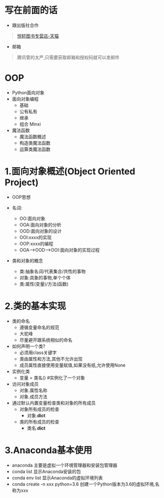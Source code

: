 # 写在前面的话
- 跟出版社合作
> [悦轩图书专营店-天猫](https://study.163.com/my)

- 邮箱
> 腾讯管的太严,只需要获取邮箱和授权码就可以发邮件

# OOP
- Python面向对象
- 面向对象编程
    - 基础
    - 公有私有
    - 继承
    - 组合 Minxi
- 魔法函数
    - 魔法函数概述
    - 构造类魔法函数
    - 运算类魔法函数

# 1.面向对象概述(Object Oriented Project)
- OOP思想
- 名词:
    - OO:面向对象
    - OOA:面向对象的分析
    - OOD:面向对象的设计
    - OOI:xxxx的实现
    - OOP:xxxx的编程
    - OOA-->OOD-->OOI:面向对象的实现过程
    
- 类和对象的概念
    - 类:抽象名词/代表集合/共性的事物
    - 对象:具象的事物,单个个体
    - 类:属性(变量)/方法(函数)

# 2.类的基本实现
- 类的命名
    - 遵循变量命名的规范
    - 大驼峰
    - 尽量避开跟系统相似的命名
- 如何声明一个类?
    - 必须用class关键字
    - 类由属性和方法,其他不允许出现
    - 成员属性直接使用变量赋值,如果没有纸,允许使用None
- 实例化类
    - 变量 = 类名()  #实例化了一个对象
- 访问对象成员
    - 对象.属性名称
    - 对象.成员方法
- 通过默认内置变量检查类和对象的所有成员
    - 对象所有成员的检查
        - 对象.__dict__
    - 类的所有成员的检查
        - 类名.__dict__
  
# 3.Anaconda基本使用
- anaconda 主要是虚拟一个环境管理器和安装包管理器
- conda list 显示Anaconda安装的包
- conda env list 显示Anaconda的虚拟环境列表
- conda create -n xxx python=3.6 创建一个Python版本为3.6的虚拟环境,名称为xxx





